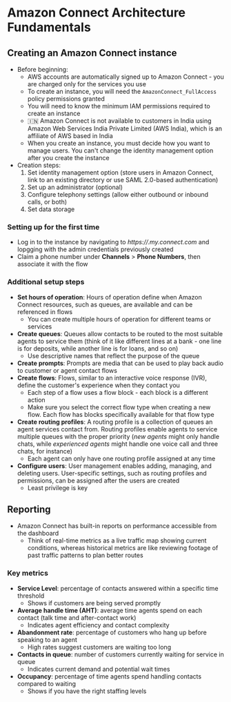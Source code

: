 # Amazon Connect Architecture Fundamentals
## Creating an Amazon Connect instance
- Before beginning:
    - AWS accounts are automatically signed up to Amazon Connect - you are charged only for the services you use
    - To create an instance, you will need the `AmazonConnect_FullAccess` policy permissions granted
    - You will need to know the minimum IAM permissions required to create an instance
    - 🇮🇳 Amazon Connect is not available to customers in India using Amazon Web Services India Private Limited (AWS India), which is an affiliate of AWS based in India
    - When you create an instance, you must decide how you want to manage users. You can't change the identity management option after you create the instance
- Creation steps:
    1. Set identity management option (store users in Amazon Connect, link to an existing directory or use SAML 2.0-based authentication)
    2. Set up an administrator (optional)
    3. Configure telephony settings (allow either outbound or inbound calls, or both)
    4. Set data storage
### Setting up for the first time
- Log in to the instance by navigating to *https://<your-instance>.my.connect.com* and lopgging with the admin credentials previously created
- Claim a phone number under **Channels** > **Phone Numbers**, then associate it with the flow
### Additional setup steps
- **Set hours of operation**: Hours of operation define when Amazon Connect resources, such as queues, are available and can be referenced in flows
    - You can create multiple hours of operation for different teams or services
- **Create queues**: Queues allow contacts to be routed to the most suitable agents to service them (think of it like different lines at a bank - one line is for deposits, while another line is for loans, and so on)
    - Use descriptive names that reflect the purpose of the queue
- **Create prompts**: Prompts are media that can be used to play back audio to customer or agent contact flows
- **Create flows**: Flows, similar to an interactive voice response (IVR), define the customer's experience when they contact you
    - Each step of a flow uses a flow block - each block is a different action
    - Make sure you select the correct flow type when creating a new flow. Each flow has blocks specifically available for that flow type
- **Create routing profiles**: A routing profile is a collection of queues an agent services contact from. Routing profiles enable agents to service multiple queues with the proper priority (*new agents* might only handle chats, while *experienced agents* might handle one voice call and three chats, for instance)
    - Each agent can only have one routing profile assigned at any time
- **Configure users**: User management enables adding, managing, and deleting users. User-specific settings, such as routing profiles and permissions, can be assigned after the users are created
    - Least privilege is key

## Reporting
- Amazon Connect has built-in reports on performance accessible from the dashboard
    - Think of real-time metrics as a live traffic map showing current conditions, whereas historical metrics are like reviewing footage of past traffic patterns to plan better routes
### Key metrics
- **Service Level**: percentage of contacts answered within a specific time threshold
    - Shows if customers are being served promptly
- **Average handle time (AHT)**: average time agents spend on each contact (talk time and after-contact work)
    - Indicates agent efficiency and contact complexity
- **Abandonment rate**: percentage of customers who hang up before speaking to an agent
    - High rates suggest customers are waiting too long
- **Contacts in queue**: number of customers currently waiting for service in queue
    - Indicates current demand and potential wait times
- **Occupancy**: percentage of time agents spend handling contacts compared to waiting
    - Shows if you have the right staffing levels